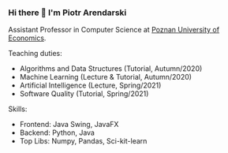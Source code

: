 ### Hi there 👋 I'm Piotr Arendarski

Assistant Professor in Computer Science at [Poznan University of Economics](http://kie.ue.poznan.pl/en/members/).

Teaching duties:
- Algorithms and Data Structures (Tutorial, Autumn/2020)
- Machine Learning (Lecture & Tutorial, Autumn/2020)
- Artificial Intelligence (Lecture, Spring/2021)
- Software Quality (Tutorial, Spring/2021)

Skills:
- Frontend: Java Swing, JavaFX
- Backend: Python, Java
- Top Libs: Numpy, Pandas, Sci-kit-learn

